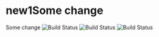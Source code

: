 # new1Some change
Some change
![Build Status](https://http://65.0.71.228:8080/job/git1/badge/icon)
![Build Status](http://65.0.71.228:8080/job/git1/badge/icon)
![Build Status](http://65.0.71.228:8080/job/git1/badge/icon)
